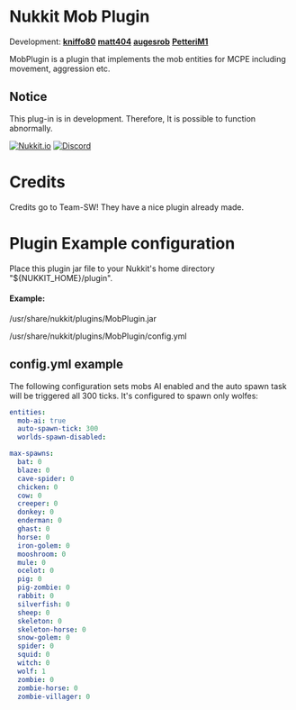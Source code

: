 # Nukkit Mob Plugin
Development: **[kniffo80](https://github.com/kniffo80)**
             **[matt404](https://github.com/matt404)**
             **[augesrob](https://github.com/augesrob)**
             **[PetteriM1](https://github.com/PetteriM1)**

MobPlugin is a plugin that implements the mob entities for MCPE including movement, aggression etc.

## Notice
This plug-in is in development. Therefore, It is possible to function abnormally.

[![Nukkit.io](https://img.shields.io/badge/Nukkit%20MobPlugin-Download-yellow.svg)](https://forums.nukkit.io/resources/mobplugin.155/)
[![Discord](https://discordapp.com/api/guilds/386601650963349504/widget.png)](https://discord.gg/XW9ZQ5J)

# Credits
Credits go to Team-SW! They have a nice plugin already made.

# Plugin Example configuration
Place this plugin jar file to your Nukkit's home directory "${NUKKIT_HOME}/plugin".

#### Example:
  /usr/share/nukkit/plugins/MobPlugin.jar
  
  /usr/share/nukkit/plugins/MobPlugin/config.yml
  
## config.yml example

The following configuration sets mobs AI enabled and the auto spawn task will be triggered all 300 ticks.
It's configured to spawn only wolfes:

```yaml
entities:
  mob-ai: true
  auto-spawn-tick: 300
  worlds-spawn-disabled: 

max-spawns:
  bat: 0
  blaze: 0
  cave-spider: 0
  chicken: 0
  cow: 0
  creeper: 0
  donkey: 0
  enderman: 0
  ghast: 0
  horse: 0
  iron-golem: 0
  mooshroom: 0
  mule: 0
  ocelot: 0
  pig: 0
  pig-zombie: 0
  rabbit: 0
  silverfish: 0
  sheep: 0
  skeleton: 0
  skeleton-horse: 0
  snow-golem: 0
  spider: 0
  squid: 0
  witch: 0
  wolf: 1
  zombie: 0
  zombie-horse: 0
  zombie-villager: 0
```
